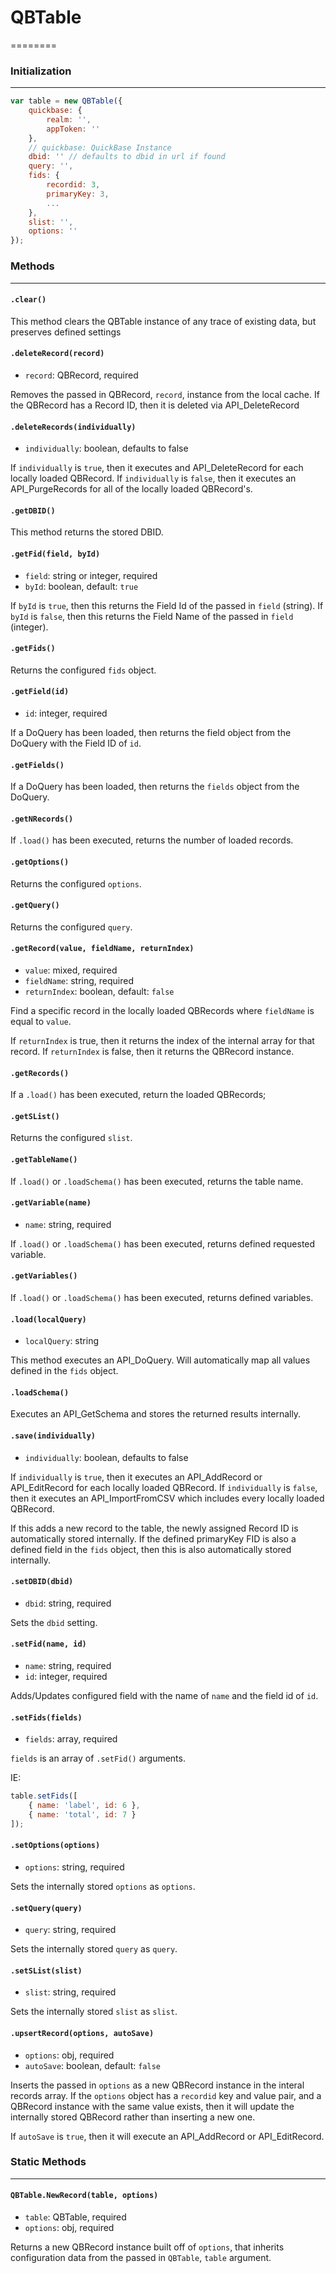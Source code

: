 # QBTable
========

### Initialization
--------------

```js
var table = new QBTable({
	quickbase: {
		realm: '',
		appToken: ''
	},
	// quickbase: QuickBase Instance
	dbid: '' // defaults to dbid in url if found
	query: '',
	fids: {
		recordid: 3,
		primaryKey: 3,
		...
	},
	slist: '',
	options: ''
});
```

### Methods
-------
#### `.clear()`
This method clears the QBTable instance of any trace of existing data,
but preserves defined settings

#### `.deleteRecord(record)`
 - `record`: QBRecord, required

Removes the passed in QBRecord, `record`, instance from the local cache. If the
QBRecord has a Record ID, then it is deleted via API_DeleteRecord

#### `.deleteRecords(individually)`
 - `individually`: boolean, defaults to false

If `individually` is `true`, then it executes and API_DeleteRecord for each
locally loaded QBRecord.
If `individually` is `false`, then it executes an API_PurgeRecords for all of
the locally loaded QBRecord's.

#### `.getDBID()`
This method returns the stored DBID.

#### `.getFid(field, byId)`
 - `field`: string or integer, required
 - `byId`: boolean, default: `true`

If `byId` is `true`, then this returns the Field Id of the passed in `field`
(string).
If `byId` is `false`, then this returns the Field Name of the passed in `field`
(integer).

#### `.getFids()`
Returns the configured `fids` object.

#### `.getField(id)`
 - `id`: integer, required

If a DoQuery has been loaded, then returns the field object from the DoQuery
with the Field ID of `id`.

#### `.getFields()`
If a DoQuery has been loaded, then returns the `fields` object from the
DoQuery.

#### `.getNRecords()`
If `.load()` has been executed, returns the number of loaded records.

#### `.getOptions()`
Returns the configured `options`.

#### `.getQuery()`
Returns the configured `query`.

#### `.getRecord(value, fieldName, returnIndex)`
 - `value`: mixed, required
 - `fieldName`: string, required
 - `returnIndex`: boolean, default: `false`

Find a specific record in the locally loaded QBRecords where `fieldName` is
equal to `value`.

If `returnIndex` is true, then it returns the index of the internal array for
that record.
If `returnIndex` is false, then it returns the QBRecord instance.

#### `.getRecords()`
If a `.load()` has been executed, return the loaded QBRecords;

#### `.getSList()`
Returns the configured `slist`.

#### `.getTableName()`
If `.load()` or `.loadSchema()` has been executed, returns the table name.

#### `.getVariable(name)`
 - `name`: string, required

If `.load()` or `.loadSchema()` has been executed, returns defined requested
variable.

#### `.getVariables()`
If `.load()` or `.loadSchema()` has been executed, returns defined variables.

#### `.load(localQuery)`
 - `localQuery`: string

This method executes an API_DoQuery. Will automatically map all values defined
in the `fids` object.

#### `.loadSchema()`
Executes an API_GetSchema and stores the returned results internally.

#### `.save(individually)`
 - `individually`: boolean, defaults to false

If `individually` is `true`, then it executes an API_AddRecord or
API_EditRecord for each locally loaded QBRecord.
If `individually` is `false`, then it executes an API_ImportFromCSV which
includes every locally loaded QBRecord.

If this adds a new record to the table, the newly assigned Record ID is
automatically stored internally. If the defined primaryKey FID is also a
defined field in the `fids` object, then this is also automatically stored
internally.

#### `.setDBID(dbid)`
 - `dbid`: string, required

Sets the `dbid` setting.

#### `.setFid(name, id)`
 - `name`: string, required
 - `id`: integer, required

Adds/Updates configured field with the name of `name` and the field id of `id`.

#### `.setFids(fields)`
 - `fields`: array, required

`fields` is an array of `.setFid()` arguments.

IE:
```js
table.setFids([
	{ name: 'label', id: 6 },
	{ name: 'total', id: 7 }
]);
```

#### `.setOptions(options)`
 - `options`: string, required

Sets the internally stored `options` as `options`.

#### `.setQuery(query)`
 - `query`: string, required

Sets the internally stored `query` as `query`.

#### `.setSList(slist)`
 - `slist`: string, required

Sets the internally stored `slist` as `slist`.

#### `.upsertRecord(options, autoSave)`
 - `options`: obj, required
 - `autoSave`: boolean, default: `false`

Inserts the passed in `options` as a new QBRecord instance in the interal
records array. If the `options` object has a `recordid` key and value pair,
and a QBRecord instance with the same value exists, then it will update the
internally stored QBRecord rather than inserting a new one.

If `autoSave` is `true`, then it will execute an API_AddRecord or
API_EditRecord.

### Static Methods
-------
#### `QBTable.NewRecord(table, options)`
 - `table`: QBTable, required
 - `options`: obj, required

Returns a new QBRecord instance built off of `options`, that inherits
configuration data from the passed in `QBTable`, `table` argument.
